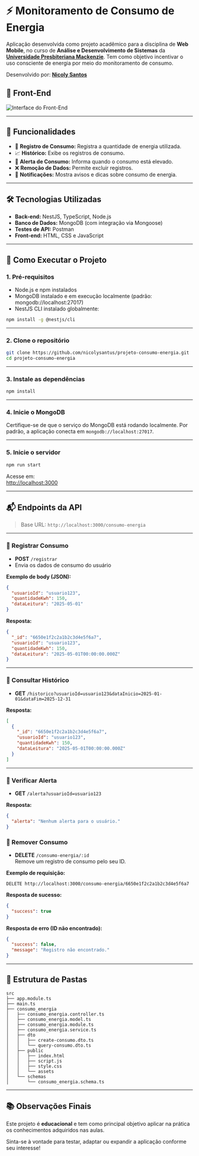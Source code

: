 # ⚡ Monitoramento de Consumo de Energia

<p>
  Aplicação desenvolvida como projeto acadêmico para a disciplina de  
  <strong>Web Mobile</strong>, no curso de  
  <strong>Análise e Desenvolvimento de Sistemas</strong> da  
  <a href="https://www.mackenzie.br" target="_blank"><strong>Universidade Presbiteriana Mackenzie</strong></a>.  
  Tem como objetivo incentivar o uso consciente de energia por meio do monitoramento de consumo.
</p>

<p>
  Desenvolvido por:  
  <a href="https://www.linkedin.com/in/nicolysantus" target="_blank"><strong>Nicoly Santos</strong></a>
</p>


## 📱 Front-End 
![Interface do Front-End](https://drive.google.com/uc?export=view&id=15KkOfCSwrMwNkqxu0II4iRPRraqUKe7U)

---

## 🌟 Funcionalidades

- 🔌 **Registro de Consumo:** Registra a quantidade de energia utilizada.  
- 📈 **Histórico:** Exibe os registros de consumo.  
- 🚨 **Alerta de Consumo:** Informa quando o consumo está elevado.  
- ❌ **Remoção de Dados:** Permite excluir registros.  
- 🔔 **Notificações:** Mostra avisos e dicas sobre consumo de energia.

---

## 🛠️ Tecnologias Utilizadas

- **Back-end:** NestJS, TypeScript, Node.js
- **Banco de Dados:** MongoDB (com integração via Mongoose)
- **Testes de API:** Postman
- **Front-end:** HTML, CSS e JavaScript

---

## 🚀 Como Executar o Projeto

### 1. Pré-requisitos

- Node.js e npm instalados
- MongoDB instalado e em execução localmente (padrão: mongodb://localhost:27017)
- NestJS CLI instalado globalmente:
```bash
npm install -g @nestjs/cli
```

---

### 2. Clone o repositório

```bash
git clone https://github.com/nicolysantus/projeto-consumo-energia.git
cd projeto-consumo-energia
```

---

### 3. Instale as dependências

```bash
npm install
```

---

### 4. Inicie o MongoDB

Certifique-se de que o serviço do MongoDB está rodando localmente. Por padrão, a aplicação conecta em `mongodb://localhost:27017`.

---

### 5. Inicie o servidor

```bash
npm run start
```

Acesse em:  
[http://localhost:3000](http://localhost:3000)

---

## 📬 Endpoints da API

> Base URL: `http://localhost:3000/consumo-energia`

---

### 🔸 Registrar Consumo

- **POST** `/registrar`
- Envia os dados de consumo do usuário

**Exemplo de body (JSON):**
```json
{
  "usuarioId": "usuario123",
  "quantidadeKwh": 150,
  "dataLeitura": "2025-05-01"
}
```

**Resposta:**
```json
{
  "_id": "6650e1f2c2a1b2c3d4e5f6a7",
  "usuarioId": "usuario123",
  "quantidadeKwh": 150,
  "dataLeitura": "2025-05-01T00:00:00.000Z"
}
```

---

### 🔸 Consultar Histórico

- **GET** `/historico?usuarioId=usuario123&dataInicio=2025-01-01&dataFim=2025-12-31`

**Resposta:**
```json
[
  {
    "_id": "6650e1f2c2a1b2c3d4e5f6a7",
    "usuarioId": "usuario123",
    "quantidadeKwh": 150,
    "dataLeitura": "2025-05-01T00:00:00.000Z"
  }
]
```

---

### 🔸 Verificar Alerta

- **GET** `/alerta?usuarioId=usuario123`

**Resposta:**
```json
{
  "alerta": "Nenhum alerta para o usuário."
}
```
### 🔸 Remover Consumo

- **DELETE** `/consumo-energia/:id`  
Remove um registro de consumo pelo seu ID.

**Exemplo de requisição:**
```
DELETE http://localhost:3000/consumo-energia/6650e1f2c2a1b2c3d4e5f6a7
```

**Resposta de sucesso:**
```json
{
  "success": true
}
```

**Resposta de erro (ID não encontrado):**
```json
{
  "success": false,
  "message": "Registro não encontrado."
}
```

---

## 📁 Estrutura de Pastas

```
src
├── app.module.ts
├── main.ts
├── consumo_energia
│   ├── consumo_energia.controller.ts
│   ├── consumo_energia.model.ts
│   ├── consumo_energia.module.ts
│   ├── consumo_energia.service.ts
│   ├── dto
│   │   ├── create-consumo.dto.ts
│   │   └── query-consumo.dto.ts
│   ├── public
│   │   ├── index.html
│   │   ├── script.js
│   │   ├── style.css
│   │   └── assets
│   └── schemas
│       └── consumo_energia.schema.ts
```

---

## 📚 Observações Finais

Este projeto é **educacional** e tem como principal objetivo aplicar na prática os conhecimentos adquiridos nas aulas.

Sinta-se à vontade para testar, adaptar ou expandir a aplicação conforme seu interesse!
